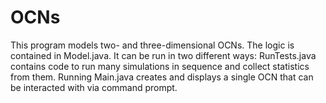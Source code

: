 OCNs
====
This program models two- and three-dimensional OCNs.
The logic is contained in Model.java.
It can be run in two different ways:
  RunTests.java contains code to run many simulations in sequence and collect statistics from them.
  Running Main.java creates and displays a single OCN that can be interacted with via command prompt.
